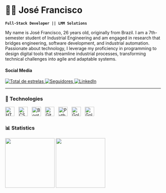 # 👨‍💻 José Francisco

**`Full-Stack Developer || LMM Solutions `**

My name is José Francisco, 26 years old, originally from Brazil. I am a 7th-semester student of Industrial Engineering and am engaged in research that bridges engineering, software development, and industrial automation. Passionate about technology, I leverage my proficiency in programming to design digital tools that streamline industrial processes, transforming technical challenges into agile and adaptable systems.

#### Social Media

<p align="left">
    <a href="https://github.com/francisconetodevv?tab=repositories&sort=stargazers">
        <img 
            alt="Total de estrelas" 
            title="Total de estrelas GitHub" 
            src="https://custom-icon-badges.demolab.com/github/stars/francisconetodevv?color=55960c&style=for-the-badge&labelColor=488207&logo=star&label=estrelas"
        />
    </a>
    <a href="https://github.com/francisconetodevv?tab=followers">
        <img 
            alt="Seguidores" 
            title="Me siga no GitHub" 
            src="https://custom-icon-badges.demolab.com/github/followers/francisconetodevv?color=236ad3&labelColor=1155ba&style=for-the-badge&logo=github&label=Seguidores&logoColor=white"
        />
    </a>
     <a href="https://www.linkedin.com/in/jos%C3%A9-francisco-souza/">
        <img 
            alt="LinkedIn" 
            title="Me siga no LinkedIn" 
             src="https://img.shields.io/badge/LinkedIn-0077B5?style=for-the-badge&logo=linkedin&logoColor=white"
        />
    </a>
</p>

---

### 🤖 Technologies

<img 
    align="left" 
    alt="HTML"
    title="HTML" 
    width="30px" 
    style="padding-right: 10px;" 
    src="https://cdn.jsdelivr.net/gh/devicons/devicon@latest/icons/html5/html5-original.svg" 
/>
<img 
    align="left" 
    alt="CSS" 
    title="CSS"
    width="30px" 
    style="padding-right: 10px;" 
    src="https://cdn.jsdelivr.net/gh/devicons/devicon@latest/icons/css3/css3-original.svg" 
/>

<img 
    align="left" 
    alt="Bootstrap"
    title="Bootstrap" 
    width="30px" 
    style="padding-right: 10px;" 
    src="https://cdn.jsdelivr.net/gh/devicons/devicon@latest/icons/bootstrap/bootstrap-original.svg" 
/>

<img 
    align="left" 
    alt="Git" 
    title="Git"
    width="30px" 
    style="padding-right: 10px;" 
    src="https://cdn.jsdelivr.net/gh/devicons/devicon@latest/icons/git/git-original.svg" 
/>
<img 
    align="left" 
    alt="Python" 
    title="Python"
    width="30px" 
    style="padding-right: 10px;" 
    src="https://cdn.jsdelivr.net/gh/devicons/devicon@latest/icons/python/python-original.svg" 
/>
<img
    align="left" 
    alt="Golang" 
    title="Golang"
    width="30px" 
    style="padding-right: 10px;" 
    src="https://cdn.jsdelivr.net/gh/devicons/devicon@latest/icons/go/go-original.svg" 
/>
<img
    align="left" 
    alt="Golang" 
    title="Golang"
    width="30px" 
    style="padding-right: 10px;" 
    src="https://cdn.jsdelivr.net/gh/devicons/devicon@latest/icons/go/go-original.svg" 
/>

<br/>
<br/>

### 📊 Statistics

<p align="left">
  <img 
    height="160" 
    src="https://github-readme-stats.vercel.app/api?username=francisconetodevv&show_icons=true&theme=tokyonight&include_all_commits=true&locale=pt-br" 
  />
  <img 
    height="160" 
    src="https://github-readme-stats.vercel.app/api/top-langs/?username=francisconetodevv&theme=tokyonight&layout=compact&custom_title=Tecnologias&langs_count=6" 
  />
</p>
